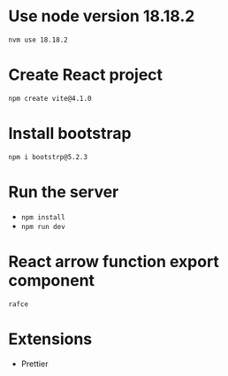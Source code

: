 # Use node version 18.18.2

`nvm use 18.18.2`

# Create React project

`npm create vite@4.1.0`

# Install bootstrap

`npm i bootstrp@5.2.3`

# Run the server

- `npm install`
- `npm run dev`

# React arrow function export component

`rafce`

# Extensions

- Prettier
